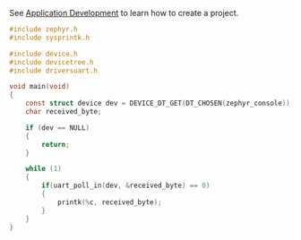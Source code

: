 See [Application Development](https://docs.zephyrproject.org/latest/application/index.html) to learn how to create a project.

```c
#include zephyr.h
#include sysprintk.h

#include device.h
#include devicetree.h
#include driversuart.h

void main(void)
{
	const struct device dev = DEVICE_DT_GET(DT_CHOSEN(zephyr_console));
	char received_byte;

	if (dev == NULL)
	{
		return;
	}

	while (1)
	{
		if(uart_poll_in(dev, &received_byte) == 0)
		{
			printk(%c, received_byte);
		}
	}
}
```
